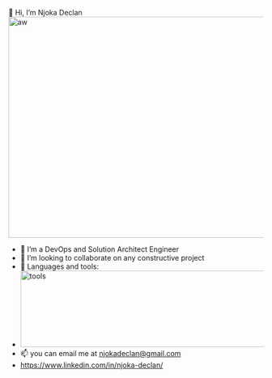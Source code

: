👋 Hi, I’m Njoka Declan
<img width="544" height="437" alt="aw" src="https://github.com/user-attachments/assets/00b11c2b-b81e-4626-8ef7-517d1b00baeb" />

- 🌱 I’m a DevOps and Solution Architect Engineer
- 💞️ I’m looking to collaborate on any constructive project
- 👀 Languages and tools:
- <img width="945" height="151" alt="tools" src="https://github.com/user-attachments/assets/85e5e9ce-f116-4267-b0bb-507ae26cfc38" />
- 📫 you can email me at njokadeclan@gmail.com
- https://www.linkedin.com/in/njoka-declan/

<!---
njokadeclan/njokadeclan is a ✨ special ✨ repository because its `README.md` (this file) appears on your GitHub profile.
You can click the Preview link to take a look at your changes.
--->

